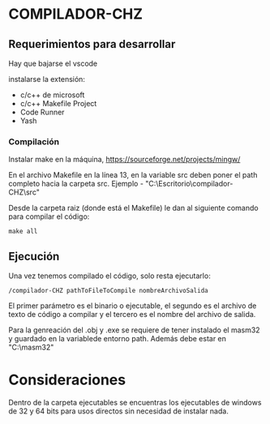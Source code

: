 # COMPILADOR-CHZ

## Requerimientos para desarrollar

Hay que bajarse el vscode

instalarse la extensión:
- c/c++ de microsoft
- c/c++ Makefile Project
- Code Runner
- Yash

### Compilación

Instalar make en la máquina, https://sourceforge.net/projects/mingw/ 

En el archivo Makefile en la línea 13, en la variable src deben poner el path completo hacia la carpeta src. Ejemplo - "C:\Escritorio\compilador-CHZ\src"

Desde la carpeta raiz (donde está el Makefile) le dan al siguiente comando para compilar el código:

```make
make all
```

## Ejecución
Una vez tenemos compilado el código, solo resta ejecutarlo:

```
/compilador-CHZ pathToFileToCompile nombreArchivoSalida
```

El primer parámetro es el binario o ejecutable, el segundo es el archivo de texto de código a compilar y el tercero es el nombre del archivo de salida.

Para la genreación del .obj y .exe se requiere de tener instalado el masm32 y guardado en la variablede entorno path. Además debe estar en "C:\\masm32"

# Consideraciones
Dentro de la carpeta ejecutables se encuentras los ejecutables de windows de 32 y 64 bits para usos directos sin necesidad de instalar nada.
